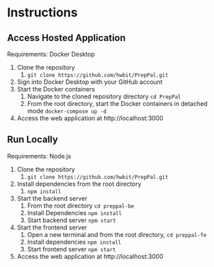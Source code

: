 # Instructions

## Access Hosted Application
Requirements: Docker Desktop

1. Clone the repository
    1. `git clone https://github.com/hwbit/PrepPal.git`
2. Sign into Docker Desktop with your GitHub account
3. Start the Docker containers
    1. Navigate to the cloned repository directory `cd PrepPal`
    2. From the root directory, start the Docker containers in detached mode `docker-compose up -d`
4. Access the web application at http://localhost:3000

## Run Locally
Requirements: Node.js

1. Clone the repository
   1. `git clone https://github.com/hwbit/PrepPal.git`
2. Install dependencies from the root directory
   1. `npm install`
3. Start the backend server
   1. From the root directory `cd preppal-be`
   2. Install Dependencies `npm install`
   3. Start backend server `npm start`
4. Start the frontend server
   1. Open a new terminal and from the root directory, `cd preppal-fe`
   2. Install dependencies `npm install`
   3. Start frontend server `npm start`
5. Access the web application at http://localhost:3000
